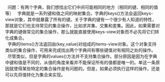 &nbsp;&nbsp;问题：有两个字典，我们想找出它们中间可能相同的地方（相同的键、相同的值等）
&nbsp;&nbsp;字典就是一系列键和值之间的映射集合。字典的keys\(\)方法会返回keys-view对象，其中就暴露了所有的键。关于字典的键有一个很少有人知道的特性，那就是它们也支持常见的集合操作，比如求并集、交集和差集。因此，如果需要对字典的键做常见的集合操作，那么就能直接使用keys-view对象而不必先将它们转化成集合。<br>
&nbsp;&nbsp;字典的items\(\)方法返回由\(key,value\)对组成的items-view对象。这个对象支持类似的集合操作，可用来完成找出两个字典间有哪些键值对有相同之处的操作。<br>
&nbsp;&nbsp;尽管类似，但是字典的values\(\)方法并不支持集合操作。部分原因是因为在字典中键和值是不同的，从值的角度来看并不能保证所有的值都是唯一的。单这一条原因就使得某些特定的集合操作是有问题的。但是，如果必须执行这样的操作，还是可以先将值转化为集合来实现。
